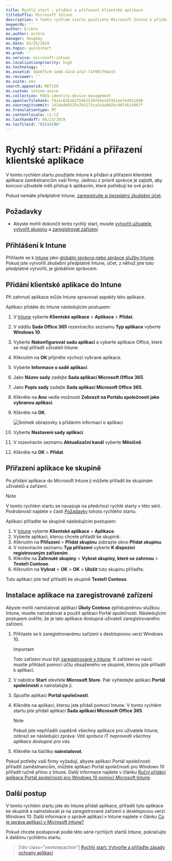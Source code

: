 ```yaml
---
title: Rychlý start – přidání a přiřazení klientské aplikace
titleSuffix: Microsoft Intune
description: V tomto rychlém startu použijete Microsoft Intune k přidání a přiřazení klientské aplikace.
keywords: ''
author: Erikre
ms.author: erikre
manager: dougeby
ms.date: 03/25/2019
ms.topic: quickstart
ms.prod: ''
ms.service: microsoft-intune
ms.localizationpriority: high
ms.technology: ''
ms.assetid: dab6f5c8-1ebb-42c4-a7a7-7af001f94e15
ms.reviewer: ''
ms.suite: ems
search.appverid: MET150
ms.custom: intune-azure
ms.collection: M365-identity-device-management
ms.openlocfilehash: f4a1c81b1b2f54b15397e9e1d7451ee7ed911848
ms.sourcegitcommit: 143dade9125e7b5173ca2a3a902bcd6f4b14067f
ms.translationtype: MT
ms.contentlocale: cs-CZ
ms.lasthandoff: 04/23/2019
ms.locfileid: "61514198"
---
```

# <a name="quickstart-add-and-assign-a-client-app"></a>Rychlý start: Přidání a přiřazení klientské aplikace

V tomto rychlém startu použijete Intune k přidání a přiřazení klientské aplikace zaměstnancům vaší firmy. Jednou z priorit správce je zajistit, aby koncoví uživatelé měli přístup k aplikacím, které potřebují ke své práci. 

Pokud nemáte předplatné Intune, [zaregistrujte si bezplatný zkušební účet](free-trial-sign-up.md).

## <a name="prerequisites"></a>Požadavky

- Abyste mohli dokončit tento rychlý start, musíte [vytvořit uživatele](quickstart-create-user.md), [vytvořit skupinu](quickstart-create-group.md) a [zaregistrovat zařízení](quickstart-setup-auto-enrollment.md).

## <a name="sign-in-to-intune"></a>Přihlášení k Intune

Přihlaste se k [Intune](https://aka.ms/intuneportal) jako [globální správce nebo správce služby Intune](users-add.md#types-of-administrators). Pokud jste vytvořili zkušební předplatné Intune, účet, z něhož jste toto předplatné vytvořili, je globálním správcem.

## <a name="add-the-client-app-to-intune"></a>Přidání klientské aplikace do Intune

Při zahrnutí aplikace může Intune spravovat aspekty této aplikace. 

Aplikaci přidáte do Intune následujícím postupem:

1. V [Intune](https://aka.ms/intuneportal) vyberte **Klientské aplikace** > **Aplikace** > **Přidat**. 
2. V oddílu **Sada Office 365** rozevíracího seznamu **Typ aplikace** vyberte **Windows 10**.
3. Vyberte **Nakonfigurovat sadu aplikací** a vyberte aplikace Office, které se mají přiřadit uživateli Intune.
4. Kliknutím na **OK** přijměte výchozí vybrané aplikace.
5. Vyberte **Informace o sadě aplikací**.
6. Jako **Název sady** zadejte **Sada aplikací Microsoft Office 365**.
7. Jako **Popis sady** zadejte **Sada aplikací Microsoft Office 365**.
8. Klikněte na **Ano** vedle možnosti **Zobrazit na Portálu společnosti jako vybranou aplikaci**.
9. Klikněte na **OK**.

    ![Snímek obrazovky s přidáním informací o aplikaci](media/quickstart-add-assign-app/quickstart-add-assign-app-01.png)

8. Vyberte **Nastavení sady aplikací**.
9. V rozevíracím seznamu **Aktualizační kanál** vyberte **Měsíčně**.
10. Klikněte na **OK** > **Přidat**.

## <a name="assign-the-app-to-a-group"></a>Přiřazení aplikace ke skupině

Po přidání aplikace do Microsoft Intune ji můžete přiřadit ke skupinám uživatelů a zařízení.

> [!NOTE]
> V tomto rychlém startu se navazuje na předchozí rychlé starty v této sérii. Podrobnosti najdete v části [Požadavky](quickstart-add-assign-app.md#prerequisites) tohoto rychlého startu.

Aplikaci přiřadíte ke skupině následujícím postupem:
1. V [Intune](https://aka.ms/intuneportal) vyberte **Klientské aplikace** > **Aplikace**. 
2. Vyberte aplikaci, kterou chcete přiřadit ke skupině.   
3. Kliknutím na **Přiřazení** > **Přidat skupinu** zobrazte okno **Přidat skupinu**.
4. V rozevíracím seznamu **Typ přiřazení** vyberte **K dispozici registrovaným zařízením**. 
5. Klikněte na **Zahrnuté skupiny** > **Vybrat skupiny, které se zahrnou** > **Testeři Contoso**.
6. Kliknutím na **Vybrat** > **OK** > **OK** > **Uložit** tuto skupinu přiřaďte.

Tuto aplikaci jste teď přiřadili ke skupině **Testeři Contoso**.

## <a name="install-the-app-on-the-enrolled-device"></a>Instalace aplikace na zaregistrované zařízení

Abyste mohli nainstalovat aplikaci **Úkoly Contoso** zpřístupněnou službou Intune, musíte nainstalovat a použít aplikaci Portál společnosti. Následujícím postupem ověřte, že je tato aplikace dostupná uživateli zaregistrovaného zařízení.

1. Přihlaste se k zaregistrovanému zařízení s desktopovou verzí Windows 10.

    > [!IMPORTANT]
    > Toto zařízení musí být [zaregistrované v Intune](quickstart-enroll-windows-device.md). K zařízení se navíc musíte přihlásit pomocí účtu obsaženého ve skupině, kterou jste přiřadili k aplikaci.

2. V nabídce **Start** otevřete **Microsoft Store**. Pak vyhledejte aplikaci **Portál společnosti** a nainstalujte ji.
3. Spusťte aplikaci **Portál společnosti**.
4. Klikněte na aplikaci, kterou jste přidali pomocí Intune. V tomto rychlém startu jste přidali aplikaci **Sada aplikací Microsoft Office 365**.

    > [!NOTE]
    > Pokud jste nepřiřadili úspěšně všechny aplikace pro uživatele Intune, zobrazí se následující zpráva: *Váš správce IT neprovedli všechny aplikace dostupné pro vás.*

5. Klikněte na tlačítko **nainstalovat**.

Pokud potřeby vaší firmy vyžadují, abyste aplikaci Portál společnosti přiřadili zaměstnancům, můžete aplikaci Portál společnosti pro Windows 10 přiřadit ručně přímo z Intune. Další informace najdete v článku [Ruční přidání aplikace Portál společnosti pro Windows 10 pomocí Microsoft Intune](store-apps-company-portal-app.md).

## <a name="next-steps"></a>Další postup

V tomto rychlém startu jste do Intune přidali aplikace, přiřadili tyto aplikace ke skupině a nainstalovali je na zaregistrované zařízení s desktopovou verzí Windows 10. Další informace o správě aplikací v Intune najdete v článku [Co je správa aplikací v Microsoft Intune?](app-management.md)

Pokud chcete postupovat podle této série rychlých startů Intune, pokračujte k dalšímu rychlému startu.

> [!div class="nextstepaction"]
> [Rychlý start: Vytvořte a přiřaďte zásady ochrany aplikací](quickstart-create-assign-app-policy.md)

